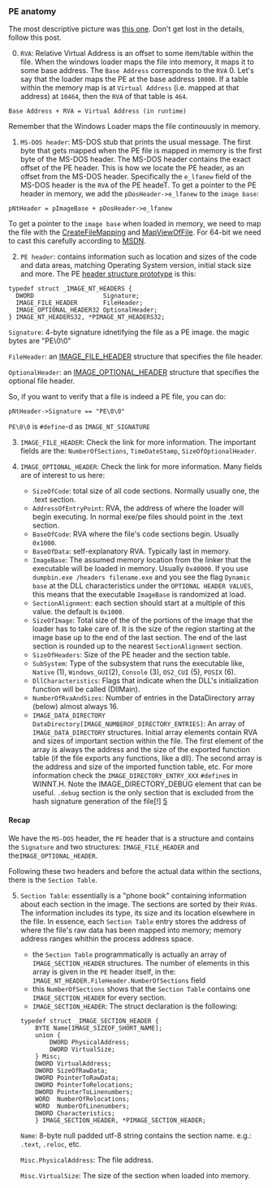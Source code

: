 ### PE anatomy
The most descriptive picture was [this one][0]. Don't get lost in the details,
follow this post.

0. `RVA`: Relative Virtual Address is an offset to some item/table within the
file. When the windows loader maps the file into memory, it maps it to some base
address. The `Base Address` corresponds to the `RVA` 0. Let's say that the loader
maps the PE at the base address `10000`. If a table within the memory map is at
`Virtual Address` (i.e. mapped at that address) at `10464`, then the `RVA` of that
table is `464`.

`Base Address + RVA = Virtual Address (in runtime)`

Remember that the Windows Loader maps the file continouusly in memory.

1. `MS-DOS header`: MS-DOS stub that prints the usual message. The first byte that
gets mapped when the PE file is mapped in memory is the first byte of the MS-DOS
header. The MS-DOS header contains the exact offset of the PE header. This is
how we locate the PE header, as an offset from the MS-DOS header. Specifically
the `e_lfanew` field of the MS-DOS header is the `RVA` of the PE headeT.
To get a pointer to the PE header in memory, we add the `pDosHeader->e_lfanew` 
to the `image base`:

`pNtHeader = pImageBase + pDosHeader->e_lfanew`

To get a pointer to the `image base` when loaded in memory, we need to map the
file with the [CreateFileMapping][2] and [MapViewOfFile][3]. For 64-bit we need
to cast this carefully according to [MSDN][4].

2. `PE header`: contains information such as location and sizes of the code and
data areas, matching Operating System version, initial stack size and more.
The PE [header structure prototype][1] is this:
```
typedef struct _IMAGE_NT_HEADERS {
  DWORD                   Signature;
  IMAGE_FILE_HEADER       FileHeader;
  IMAGE_OPTIONAL_HEADER32 OptionalHeader;
} IMAGE_NT_HEADERS32, *PIMAGE_NT_HEADERS32;
```

`Signature`: 4-byte signature idnetifying the file as a PE image. the magic
bytes are "PE\0\0"

`FileHeader`: an [IMAGE_FILE_HEADER] structure that specifies the file header.

`OptionalHeader`: an [IMAGE_OPTIONAL_HEADER] structure that specifies the
optional file header.

So, if you want to verify that a file is indeed a PE file, you can do:

`pNtHeader->Signature == "PE\0\0"`

`PE\0\0` is `#define`-d as `IMAGE_NT_SIGNATURE`

3. `IMAGE_FILE_HEADER`: Check the link for more information. The important
fields are the: `NumberOfSections`, `TimeDateStamp`, `SizeOfOptionalHeader`.

4. `IMAGE_OPTIONAL_HEADER`: Check the link for more information. Many fields are
of interest to us here:
    * `SizeOfCode`: total size of all code sections. Normally usually one, the
    .text section.
    * `AddressOfEntryPoint`: RVA, the address of where the loader will begin
    executing. In normal exe/pe files should point in the .text section.
    * `BaseOfCode`: RVA where the file's code sections begin. Usually `0x1000`.
    * `BaseOfData`: self-explanatory RVA. Typically last in memory.
    * `ImageBase`: The assumed memory location from the linker that the
    executable will be loaded in memory. Usually `0x40000`. If you use
    `dumpbin.exe /headers filename.exe` and you see the flag `Dynamic base` at
    the DLL characteristics under the `OPTIONAL HEADER VALUES`, this means that
    the executable `ImageBase` is randomized at load.
    * `SectionAlignment`: each section should start at a multiple of this value.
    the default is `0x1000`.
    * `SizeOfImage`: Total size of the of the portions of the image that the
    loader has to take care of. It is the size of the region starting at the
    image base up to the end of the last section. The end of the last section is
    rounded up to the nearest `SectionAlignment` section.
    * `SizeOfHeaders`: Size of the PE header and the section table.
    * `SubSystem`: Type of the subsystem that runs the executable like, `Native`
    (1), `Windows_GUI`(2), `Console` (3), `OS2_CUI` (5), `POSIX` (6).
    * `DllCharacteristics`: Flags that indicate when the DLL's initialization
    function will be called (DllMain).
    * `NumberOfRvaAndSizes`: Number of entries in the DataDirectory array
    (below) almost always 16.
    * `IMAGE_DATA_DIRECTORY DataDirectory[IMAGE_NUMBEROF_DIRECTORY_ENTRIES]`: An
    array of `IMAGE_DATA_DIRECTORY` structures. Initial array elements contain RVA
    and sizes of important section within the file. The first element of the
    array is always the address and the size of the exported function table (if
    the file exports any functions, like a dll). The second array is the address
    and size of the imported function table, etc. For more information check the
    `IMAGE_DIRECTORY_ENTRY_XXX` `#define`s in WINNT.H. Note the
    IMAGE_DIRECTORY_DEBUG element that can be useful. `.debug` section is the only
    section that is excluded from the hash signature generation of the file[!] [5]

#### Recap
We have the `MS-DOS` header, the `PE` header that is a structure and contains the 
`Signature` and two structures: `IMAGE_FILE_HEADER` and
the`IMAGE_OPTIONAL_HEADER`.

Following these two headers and before the actual data within the sections,
there is the `Section Table`.

5. `Section Table`: essentially is a "phone book" containing information about
each section in the image. The sections are sorted by their `RVA`s. The
information includes its type, its size and its location elsewhere in the file.
In essence, each `Section Table` entry stores the address of where the file's
raw data has been mapped into memory; memory address ranges whithin the process
address space.
    * the `Section Table` programmatically is actually an array of
    `IMAGE_SECTION_HEADER` structures. The number of elements in this array is
    given in the `PE` header itself, in the:
    `IMAGE_NT_HEADER.FileHeader.NumberOfSections` field
    * this `NumberOfSections` shows that the `Section Table` contains one
    `IMAGE_SECTION_HEADER` for every section.
    * `IMAGE_SECTION_HEADER`: The struct declaration is the following:
    
    ```
    typedef struct _IMAGE_SECTION_HEADER {
        BYTE Name[IMAGE_SIZEOF_SHORT_NAME];
        union {
            DWORD PhysicalAddress;
            DWORD VirtualSize;
        } Misc;
        DWORD VirtualAddress;
        DWORD SizeOfRawData;
        DWORD PointerToRawData;
        DWORD PointerToRelocations;
        DWORD PointerToLinenumbers;
        WORD  NumberOfRelocations;
        WORD  NumberOfLinenumbers;
        DWORD Characteristics;
        } IMAGE_SECTION_HEADER, *PIMAGE_SECTION_HEADER;
    ``` 
    
    `Name`: 8-byte null padded utf-8 string contains the section name. e.g.:
    `.text`, `.reloc`, etc.
    
    `Misc.PhysicalAddress`: The file address.

    `Misc.VirtualSize`: The size of the section when loaded into memory.



[0]: https://upload.wikimedia.org/wikipedia/commons/1/1b/Portable_Executable_32_bit_Structure_in_SVG_fixed.svg
[1]: https://docs.microsoft.com/en-gb/windows/desktop/api/winnt/ns-winnt-_image_nt_headers (IMAGE_NT_HEADERS)
[IMAGE_FILE_HEADER]: https://docs.microsoft.com/en-gb/windows/desktop/api/winnt/ns-winnt-_image_file_header
[IMAGE_OPTIONAL_HEADER]: https://docs.microsoft.com/en-gb/windows/desktop/api/winnt/ns-winnt-_image_optional_header
[2]: https://docs.microsoft.com/en-us/windows/desktop/api/winbase/nf-winbase-createfilemappinga
[3]: https://docs.microsoft.com/en-us/windows/desktop/api/memoryapi/nf-memoryapi-mapviewoffile
[4]: https://docs.microsoft.com/en-us/windows/desktop/winprog64/rules-for-using-pointers
[5]: https://docs.microsoft.com/en-us/windows/desktop/debug/pe-format#the-debug-section

